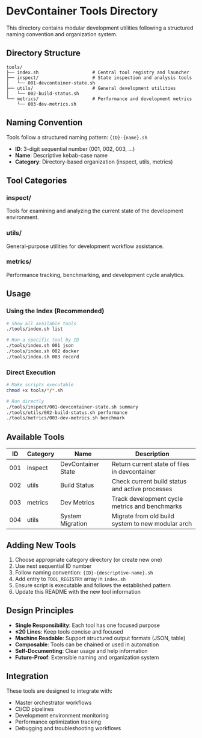 # DevContainer Tools Directory

This directory contains modular development utilities following a structured naming convention and organization system.

## Directory Structure

```
tools/
├── index.sh                    # Central tool registry and launcher
├── inspect/                    # State inspection and analysis tools
│   └── 001-devcontainer-state.sh
├── utils/                      # General development utilities
│   └── 002-build-status.sh
└── metrics/                    # Performance and development metrics
    └── 003-dev-metrics.sh
```

## Naming Convention

Tools follow a structured naming pattern: `{ID}-{name}.sh`
- **ID**: 3-digit sequential number (001, 002, 003, ...)
- **Name**: Descriptive kebab-case name
- **Category**: Directory-based organization (inspect, utils, metrics)

## Tool Categories

### inspect/
Tools for examining and analyzing the current state of the development environment.

### utils/
General-purpose utilities for development workflow assistance.

### metrics/
Performance tracking, benchmarking, and development cycle analytics.

## Usage

### Using the Index (Recommended)
```bash
# Show all available tools
./tools/index.sh list

# Run a specific tool by ID
./tools/index.sh 001 json
./tools/index.sh 002 docker
./tools/index.sh 003 record
```

### Direct Execution
```bash
# Make scripts executable
chmod +x tools/*/*.sh

# Run directly
./tools/inspect/001-devcontainer-state.sh summary
./tools/utils/002-build-status.sh performance
./tools/metrics/003-dev-metrics.sh benchmark
```

## Available Tools

| ID  | Category | Name               | Description                                           |
|-----|----------|--------------------|-------------------------------------------------------|
| 001 | inspect  | DevContainer State | Return current state of files in devcontainer        |
| 002 | utils    | Build Status       | Check current build status and active processes      |
| 003 | metrics  | Dev Metrics        | Track development cycle metrics and benchmarks       |
| 004 | utils    | System Migration   | Migrate from old build system to new modular arch    |

## Adding New Tools

1. Choose appropriate category directory (or create new one)
2. Use next sequential ID number
3. Follow naming convention: `{ID}-{descriptive-name}.sh`
4. Add entry to `TOOL_REGISTRY` array in `index.sh`
5. Ensure script is executable and follows the established pattern
6. Update this README with the new tool information

## Design Principles

- **Single Responsibility**: Each tool has one focused purpose
- **≤20 Lines**: Keep tools concise and focused
- **Machine Readable**: Support structured output formats (JSON, table)
- **Composable**: Tools can be chained or used in automation
- **Self-Documenting**: Clear usage and help information
- **Future-Proof**: Extensible naming and organization system

## Integration

These tools are designed to integrate with:
- Master orchestrator workflows
- CI/CD pipelines
- Development environment monitoring
- Performance optimization tracking
- Debugging and troubleshooting workflows

